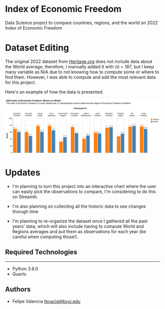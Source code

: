 # Index of Economic Freedom
Data Science project to compare countries, regions, and the world on 2022 Index of Economic Freedom

# Dataset Editing

The original 2022 dataset from [Heritage.org](https://www.heritage.org/index/download) does not include data about the World average, therefore, I manually added it with `ID` = _187_, but I keep many variable as N/A due to not knowing how to compute some or where to find them. However, I was able to compute and add the most relevant data for this project.

Here's an example of how the data is presented:

![2022 Index of Economic Freedom: Mexico vs World Average](2022_EFI_Mexico_vs_World.svg)

# Updates

+ I'm planning to turn this project into an interactive chart where the user can easily pick the observations to compare, I'm considering to do this on Streamlit.

+ I'm also planning on collecting all the historic data to see changes thorugh time

+ I'm planning to re-organize the dataset once I gathered all the past years' data, which will also include having to compute World and Regions averages and put them as observations for each year (be careful when computing those!).

## Required Technologies
---
* Python 3.8.0
* Quarto

## Authors

* Felipe Valencia fevacla@byui.edu
